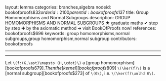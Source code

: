 layout: lemma
categories: branches,algebra
nodeid: bookofproofs$832
orderid: 2100
parentid: bookofproofs$137
title: Group Homomorphisms and Normal Subgroups
description: GROUP HOMOMORPHISMS AND NORMAL SUBGROUPS ★ graduate maths ✔ step by step ✚ by the axiomatic method ➜ visit BookOfProofs now!
references: bookofproofs$696
keywords: group homomorphisms,normal subgroups,group homomorphism,normal subgroup
contributors: bookofproofs

---


---

Let `\(f:(G,\ast)\mapsto (H,\cdot)\)` a [group homomorphism][bookofproofs$679]. Then the [kernel][bookofproofs$809] `\(\ker(f)\)` is a [normal subgroup][bookofproofs$273] of `\(G\)`, i.e. `\(\ker(f)\unlhd G\)`.
